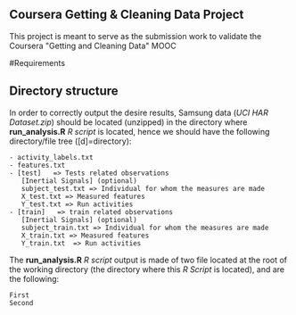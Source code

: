 Coursera Getting & Cleaning Data Project
-----------------------------------------------------------------
This project is meant to serve as the submission work to validate the Coursera "Getting and Cleaning Data" MOOC

#Requirements
## Directory structure
In order to correctly output the desire results, Samsung data (*UCI HAR Dataset.zip*) should be located (unzipped) in the directory where **run_analysis.R** *R script* is located, hence we should have the following directory/file tree ([d]=directory):

```
- activity_labels.txt
- features.txt
- [test]   => Tests related observations
   [Inertial Signals] (optional)
   subject_test.txt => Individual for whom the measures are made 
   X_test.txt => Measured features
   Y_test.txt => Run activities
- [train]   => train related observations
   [Inertial Signals] (optional)
   subject_train.txt => Individual for whom the measures are made
   X_train.txt => Measured features
   Y_train.txt  => Run activities
```

The **run_analysis.R** *R script* output is made of two file located at the root of the working directory (the directory where this *R Script* is located), and are the following:
````
First
Second
````